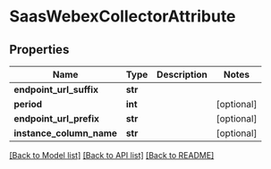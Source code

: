 # SaasWebexCollectorAttribute

## Properties
Name | Type | Description | Notes
------------ | ------------- | ------------- | -------------
**endpoint_url_suffix** | **str** |  | 
**period** | **int** |  | [optional] 
**endpoint_url_prefix** | **str** |  | [optional] 
**instance_column_name** | **str** |  | [optional] 

[[Back to Model list]](../README.md#documentation-for-models) [[Back to API list]](../README.md#documentation-for-api-endpoints) [[Back to README]](../README.md)

